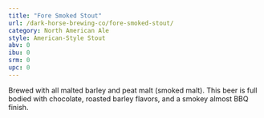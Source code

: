 ```yaml
---
title: "Fore Smoked Stout"
url: /dark-horse-brewing-co/fore-smoked-stout/
category: North American Ale
style: American-Style Stout
abv: 0
ibu: 0
srm: 0
upc: 0
---
```

Brewed with all malted barley and peat malt (smoked malt). This beer is full bodied with chocolate, roasted barley flavors, and a smokey almost BBQ finish.
